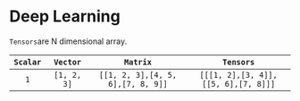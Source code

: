 # Deep Learning

`Tensors`are N dimensional array.

`Scalar` | `Vector` | `Matrix` | `Tensors`
:---: | :---: | :---: | :---:
`1` | `[1, 2, 3]` | `[[1, 2, 3],[4, 5, 6],[7, 8, 9]]` | `[[[1, 2],[3, 4]],[[5, 6],[7, 8]]]`
